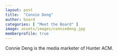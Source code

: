 ```yaml
---
layout: post
title:  "Connie Deng"
author: board
categories: [ "Meet the Board" ]
image: assets/images/conniedeng.jpg
memberprofile: true
---
```



Connie Deng is the media marketer of Hunter ACM. 
